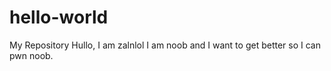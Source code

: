 # hello-world
My Repository
Hullo, I am zalnlol
I am noob and I want to get better so I can pwn noob.

